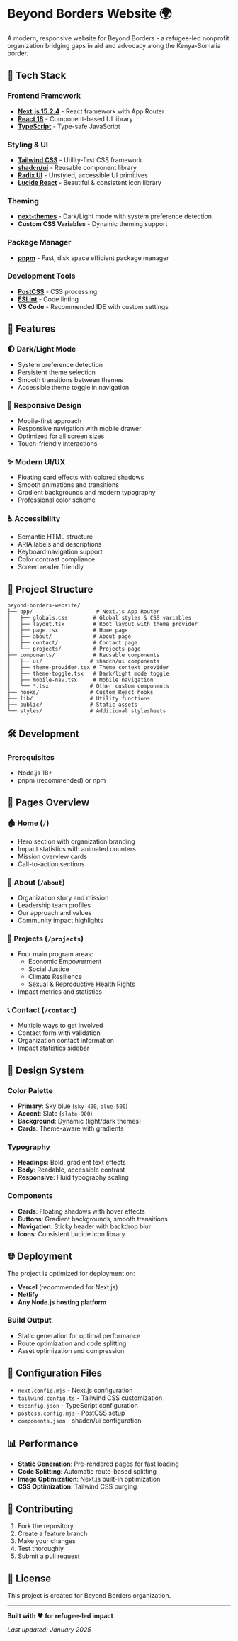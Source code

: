 # Beyond Borders Website 🌍

A modern, responsive website for Beyond Borders - a refugee-led nonprofit organization bridging gaps in aid and advocacy along the Kenya-Somalia border.

## 🚀 Tech Stack

### **Frontend Framework**
- **[Next.js 15.2.4](https://nextjs.org/)** - React framework with App Router
- **[React 18](https://reactjs.org/)** - Component-based UI library
- **[TypeScript](https://www.typescriptlang.org/)** - Type-safe JavaScript

### **Styling & UI**
- **[Tailwind CSS](https://tailwindcss.com/)** - Utility-first CSS framework
- **[shadcn/ui](https://ui.shadcn.com/)** - Reusable component library
- **[Radix UI](https://www.radix-ui.com/)** - Unstyled, accessible UI primitives
- **[Lucide React](https://lucide.dev/)** - Beautiful & consistent icon library

### **Theming**
- **[next-themes](https://github.com/pacocoursey/next-themes)** - Dark/Light mode with system preference detection
- **Custom CSS Variables** - Dynamic theming support

### **Package Manager**
- **[pnpm](https://pnpm.io/)** - Fast, disk space efficient package manager

### **Development Tools**
- **[PostCSS](https://postcss.org/)** - CSS processing
- **[ESLint](https://eslint.org/)** - Code linting
- **VS Code** - Recommended IDE with custom settings

## 🎨 Features

### **🌓 Dark/Light Mode**
- System preference detection
- Persistent theme selection
- Smooth transitions between themes
- Accessible theme toggle in navigation

### **📱 Responsive Design**
- Mobile-first approach
- Responsive navigation with mobile drawer
- Optimized for all screen sizes
- Touch-friendly interactions

### **✨ Modern UI/UX**
- Floating card effects with colored shadows
- Smooth animations and transitions
- Gradient backgrounds and modern typography
- Professional color scheme

### **♿ Accessibility**
- Semantic HTML structure
- ARIA labels and descriptions
- Keyboard navigation support
- Color contrast compliance
- Screen reader friendly

## 📁 Project Structure

```
beyond-borders-website/
├── app/                    # Next.js App Router
│   ├── globals.css        # Global styles & CSS variables
│   ├── layout.tsx         # Root layout with theme provider
│   ├── page.tsx           # Home page
│   ├── about/             # About page
│   ├── contact/           # Contact page
│   └── projects/          # Projects page
├── components/            # Reusable components
│   ├── ui/               # shadcn/ui components
│   ├── theme-provider.tsx # Theme context provider
│   ├── theme-toggle.tsx   # Dark/light mode toggle
│   ├── mobile-nav.tsx     # Mobile navigation
│   └── *.tsx             # Other custom components
├── hooks/                # Custom React hooks
├── lib/                  # Utility functions
├── public/               # Static assets
└── styles/               # Additional stylesheets
```

## 🛠️ Development

### **Prerequisites**
- Node.js 18+ 
- pnpm (recommended) or npm

## 🎯 Pages Overview

### **🏠 Home (`/`)**
- Hero section with organization branding
- Impact statistics with animated counters
- Mission overview cards
- Call-to-action sections

### **👥 About (`/about`)**
- Organization story and mission
- Leadership team profiles
- Our approach and values
- Community impact highlights

### **🚀 Projects (`/projects`)**
- Four main program areas:
  - Economic Empowerment
  - Social Justice
  - Climate Resilience
  - Sexual & Reproductive Health Rights
- Impact metrics and statistics

### **📞 Contact (`/contact`)**
- Multiple ways to get involved
- Contact form with validation
- Organization contact information
- Impact statistics sidebar

## 🎨 Design System

### **Color Palette**
- **Primary**: Sky blue (`sky-400`, `blue-500`)
- **Accent**: Slate (`slate-900`)
- **Background**: Dynamic (light/dark themes)
- **Cards**: Theme-aware with gradients

### **Typography**
- **Headings**: Bold, gradient text effects
- **Body**: Readable, accessible contrast
- **Responsive**: Fluid typography scaling

### **Components**
- **Cards**: Floating shadows with hover effects
- **Buttons**: Gradient backgrounds, smooth transitions
- **Navigation**: Sticky header with backdrop blur
- **Icons**: Consistent Lucide icon library

## 🌐 Deployment

The project is optimized for deployment on:
- **Vercel** (recommended for Next.js)
- **Netlify**
- **Any Node.js hosting platform**

### **Build Output**
- Static generation for optimal performance
- Route optimization and code splitting
- Asset optimization and compression

## 🔧 Configuration Files

- `next.config.mjs` - Next.js configuration
- `tailwind.config.ts` - Tailwind CSS customization
- `tsconfig.json` - TypeScript configuration
- `postcss.config.mjs` - PostCSS setup
- `components.json` - shadcn/ui configuration

## 📊 Performance

- **Static Generation**: Pre-rendered pages for fast loading
- **Code Splitting**: Automatic route-based splitting
- **Image Optimization**: Next.js built-in optimization
- **CSS Optimization**: Tailwind CSS purging

## 🤝 Contributing

1. Fork the repository
2. Create a feature branch
3. Make your changes
4. Test thoroughly
5. Submit a pull request

## 📄 License

This project is created for Beyond Borders organization.

---

**Built with ❤️ for refugee-led impact**

*Last updated: January 2025*
